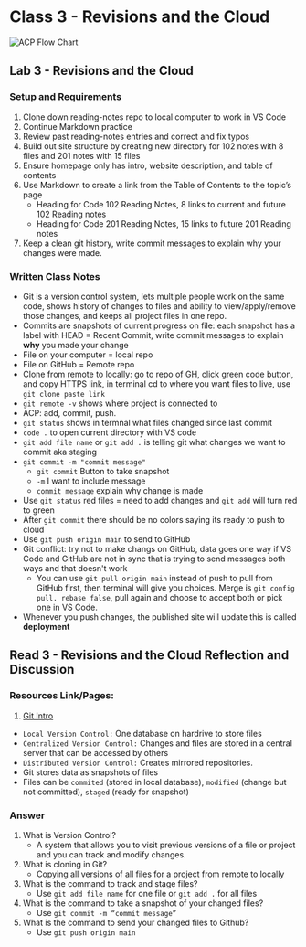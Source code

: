 # Class 3 - Revisions and the Cloud

![ACP Flow Chart](https://upload.wikimedia.org/wikipedia/commons/2/29/Git_data_flow.png)

## Lab 3 - Revisions and the Cloud

### Setup and Requirements

1. Clone down reading-notes repo to local computer to work in VS Code
2. Continue Markdown practice 
3. Review past reading-notes entries and correct and fix typos
4. Build out site structure by creating new directory for 102 notes with 8 files and 201 notes with 15 files
5. Ensure homepage only has intro, website description, and table of contents
6. Use Markdown to create a link from the Table of Contents to the topic’s page
   - Heading for Code 102 Reading Notes, 8 links to current and future 102 Reading notes
   - Heading for Code 201 Reading Notes, 15 links to future 201 Reading notes
7. Keep a clean git history, write commit messages to explain why your changes were made.

### Written Class Notes

- Git is a version control system, lets multiple people work on the same code, shows history of changes to files and ability to view/apply/remove those changes, and keeps all project files in one repo.
- Commits are snapshots of current progress on file: each snapshot has a label with HEAD = Recent Commit, write commit messages to explain **why** you made your change
- File on your computer = local repo
- File on GitHub = Remote repo
- Clone from remote to locally: go to repo of GH, click green code button, and copy HTTPS link, in terminal cd to where you want files to live, use `git clone paste link`
- `git remote -v` shows where project is connected to
- ACP: add, commit, push. 
- `git status` shows in termnal what files changed since last commit
- `code .` to open current directory with VS code
- `git add file name` or `git add .` is telling git what changes we want to commit aka staging
- `git commit -m "commit message"`
  - `git commit` Button to take snapshot
  - `-m` I want to include message
  - `commit message` explain why change is made
- Use `git status` red files = need to add changes and `git add` will turn red to green
- After `git commit` there should be no colors saying its ready to push to cloud
- Use `git push origin main` to send to GitHub
- Git conflict: try not to make changs on GitHub, data goes one way if VS Code and GitHub are not in sync that is trying to send messages both ways and that doesn't work
  - You can use `git pull origin main` instead of push to pull from GitHub first, then terminal will give you choices. Merge is `git config pull. rebase false`, pull again and choose to accept both or pick one in VS Code.  
- Whenever you push changes, the published site will update this is called **deployment**

## Read 3 - Revisions and the Cloud Reflection and Discussion

### Resources Link/Pages: 

1. [Git Intro](https://blog.udemy.com/git-tutorial-a-comprehensive-guide/)

- `Local Version Control:` One database on hardrive to store files
- `Centralized Version Control:` Changes and files are stored in a central server that can be accessed by others
- `Distributed Version Control:` Creates mirrored repositories.
- Git stores data as snapshots of files
- Files can be `commited` (stored in local database), `modified` (change but not committed), `staged` (ready for snapshot)

### Answer

1. What is Version Control?
   - A system that allows you to visit previous versions of a file or project and you can track and modify changes.
2. What is cloning in Git?
   - Copying all versions of all files for a project from remote to locally
3. What is the command to track and stage files?
   - Use `git add file name` for one file or `git add .` for all files
4. What is the command to take a snapshot of your changed files?
   - Use `git commit -m “commit message”`
5. What is the command to send your changed files to Github?
   - Use `git push origin main`